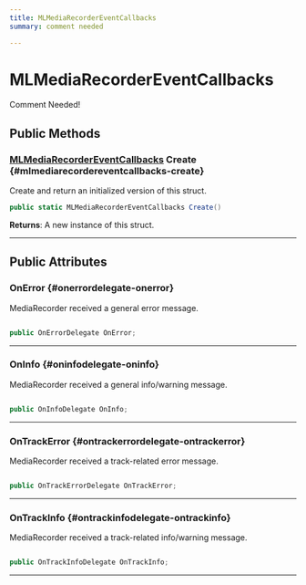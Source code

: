 ```yaml
---
title: MLMediaRecorderEventCallbacks
summary: comment needed 

---
```


# MLMediaRecorderEventCallbacks




Comment Needed!   





## Public Methods

### [MLMediaRecorderEventCallbacks](/versioned_docs/version-22-Feb-2023/unity-api/api/UnityEngine.XR.MagicLeap/MLMediaRecorder/NativeBindings/UnityEngine.XR.MagicLeap.MLMediaRecorder.NativeBindings.MLMediaRecorderEventCallbacks.md) Create {#mlmediarecordereventcallbacks-create}

Create and return an initialized version of this struct. 

```csharp
public static MLMediaRecorderEventCallbacks Create()
```






**Returns**: A new instance of this struct.



-----------

## Public Attributes

### OnError {#onerrordelegate-onerror}

MediaRecorder received a general error message. 

```csharp

public OnErrorDelegate OnError;

```






-----------

### OnInfo {#oninfodelegate-oninfo}

MediaRecorder received a general info/warning message. 

```csharp

public OnInfoDelegate OnInfo;

```






-----------

### OnTrackError {#ontrackerrordelegate-ontrackerror}

MediaRecorder received a track-related error message. 

```csharp

public OnTrackErrorDelegate OnTrackError;

```






-----------

### OnTrackInfo {#ontrackinfodelegate-ontrackinfo}

MediaRecorder received a track-related info/warning message. 

```csharp

public OnTrackInfoDelegate OnTrackInfo;

```






-----------


